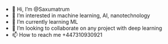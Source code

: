 - 👋 Hi, I’m @Saxumatrum
- 👀 I’m interested in machine learning, AI, nanotechnology
- 🌱 I’m currently learning ML
- 💞️ I’m looking to collaborate on any project with deep learning
- 📫 How to reach me +447310930921

<!---
Saxumatrum/Saxumatrum is a ✨ special ✨ repository because its `README.md` (this file) appears on your GitHub profile.
You can click the Preview link to take a look at your changes.
--->
